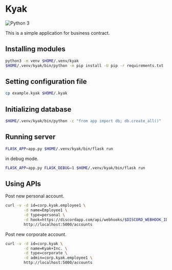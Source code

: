# Kyak

![Python 3](https://img.shields.io/badge/python-3-blue.svg)

This is a simple application for business contract.


## Installing modules

```bash
python3 -m venv $HOME/.venv/kyak
$HOME/.venv/kyak/bin/python -m pip install -U pip -r requirements.txt
```


## Setting configuration file

```bash
cp example.kyak $HOME/.kyak
```


## Initializing database

```bash
$HOME/.venv/kyak/bin/python -c "from app import db; db.create_all()"
```


## Running server

```bash
FLASK_APP=app.py $HOME/.venv/kyak/bin/flask run
```

in debug mode.

```bash
FLASK_APP=app.py FLASK_DEBUG=1 $HOME/.venv/kyak/bin/flask run
```


## Using APIs

Post new personal account.

```bash
curl -v -d id=corp.kyak.employee1 \
        -d name=Employee1 \
        -d type=personal \
        -d hook=https://discordapp.com/api/webhooks/$DISCORD_WEBHOOK_ID/$DISCORD_WEBHOOK_TOKEN/slack \
        http://localhost:5000/accounts
```

Post new corporate account.

```bash
curl -v -d id=corp.kyak \
        -d name=Kyak+Inc. \
        -d type=corporate \
        -d admin=corp.kyak.employee1 \
        http://localhost:5000/accounts
```
